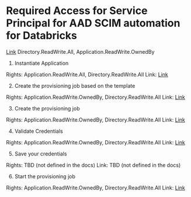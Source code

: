 # Required Access for Service Principal for AAD SCIM automation for Databricks

[Link](https://docs.microsoft.com/en-us/graph/application-provisioning-configure-api?view=graph-rest-1.0&tabs=http)
Directory.ReadWrite.All, Application.ReadWrite.OwnedBy

1. Instantiate Application

Rights: Application.ReadWrite.All, Directory.ReadWrite.All
Link: [Link](https://docs.microsoft.com/en-us/graph/api/applicationtemplate-instantiate?tabs=http&view=graph-rest-beta)

2. Create the provisioning job based on the template

Rights: Application.ReadWrite.OwnedBy, Directory.ReadWrite.All
Link: [Link](https://docs.microsoft.com/en-us/graph/api/synchronization-synchronizationtemplate-list?tabs=http&view=graph-rest-beta)

3. Create the provisioning job

Rights: Application.ReadWrite.OwnedBy, Directory.ReadWrite.All
Link: [Link](https://docs.microsoft.com/en-us/graph/api/synchronization-synchronizationjob-post?tabs=http&view=graph-rest-beta)

4. Validate Credentials

Rights: Application.ReadWrite.OwnedBy, Directory.ReadWrite.All
Link: [Link](https://docs.microsoft.com/en-us/graph/api/synchronization-synchronizationjob-validatecredentials?tabs=http&view=graph-rest-beta)

5. Save your credentials

Rights: TBD (not defined in the docs)
Link: TBD (not defined in the docs)

6. Start the provisioning job

Rights: Application.ReadWrite.OwnedBy, Directory.ReadWrite.All
Link: [Link](https://docs.microsoft.com/en-us/graph/api/synchronization-synchronizationjob-start?tabs=http&view=graph-rest-beta)
